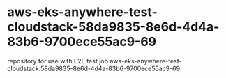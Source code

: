 # aws-eks-anywhere-test-cloudstack-58da9835-8e6d-4d4a-83b6-9700ece55ac9-69
repository for use with E2E test job aws-eks-anywhere-test-cloudstack:58da9835-8e6d-4d4a-83b6-9700ece55ac9-69
